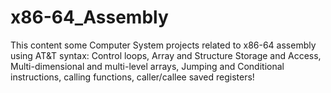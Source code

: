 # x86-64_Assembly
This content some Computer System projects related to x86-64 assembly using AT&amp;T syntax: Control loops, Array and Structure Storage and Access, Multi-dimensional and multi-level arrays, Jumping and Conditional instructions, calling functions, caller/callee saved registers!

